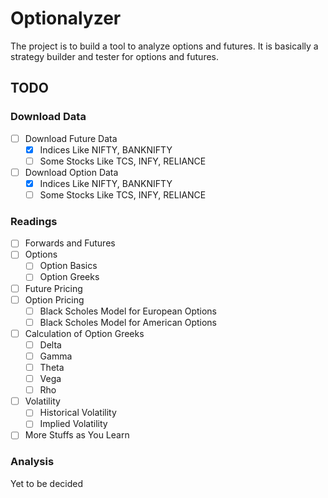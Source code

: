 # Optionalyzer

The project is to build a tool to analyze options and futures. It is basically a strategy builder and tester for options and futures.

## TODO

### Download Data

- [ ] Download Future Data
  - [x] Indices Like NIFTY, BANKNIFTY
  - [ ] Some Stocks Like TCS, INFY, RELIANCE
- [ ] Download Option Data
  - [x] Indices Like NIFTY, BANKNIFTY
  - [ ] Some Stocks Like TCS, INFY, RELIANCE

### Readings

- [ ] Forwards and Futures
- [ ] Options
  - [ ] Option Basics
  - [ ] Option Greeks
- [ ] Future Pricing
- [ ] Option Pricing
  - [ ] Black Scholes Model for European Options
  - [ ] Black Scholes Model for American Options
- [ ] Calculation of Option Greeks
  - [ ] Delta
  - [ ] Gamma
  - [ ] Theta
  - [ ] Vega
  - [ ] Rho
- [ ] Volatility
  - [ ] Historical Volatility
  - [ ] Implied Volatility
- [ ] More Stuffs as You Learn

### Analysis

Yet to be decided
